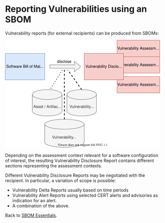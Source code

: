 # Reporting Vulnerabilities using an SBOM

Vulnerability reports (for external recipients) can be produced from SBOMs:

![Vulnerability Reports created from SBOM](figures/04-sbom-to-report.svg)

Depending on the assessment context relevant for a software configuration of interest, the
resulting Vulnerability Disclosure Report contains different sections representing the assessment
contexts.

Different Vulnerability Disclosure Reports may be negotiated with the recipient. In particular, a 
variation of scope is possible:
* Vulnerability Delta Reports usually based on time periods
* Vulnerability Alert Reports using selected CERT alerts and advisories as indication for an alert.
* A combination of the above.

Back to [SBOM Essentials](../README.md#SBOM-Essentials).